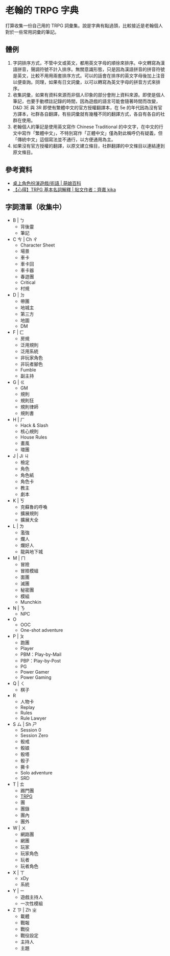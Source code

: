 # 老翰的 TRPG 字典

打算收集一份自己用的 TRPG 詞彙集。說是字典有點過頭，比較接近是老翰個人對於一些常用詞彙的筆記。

## 體例

1. 字詞排序方式，不管中文或英文，都用英文字母的順徐來排序。中文轉寫為漢語拼音，聲調符號不計入排序。無關意識形態，只是因為漢語拼音的拼音符號是英文，比較不用用兩套排序方式。可以的話會在排序的英文字母後加上注音以便查詢。同理，如果有日文詞彙，以可以轉寫為英文字母的拼音方式來排序。
2. 收集詞彙，如果有資料來源而非個人印象的部分會附上資料來源。即使是個人筆記，也要手動標註記錄的時間，因為遊戲的語言可能會隨著時間而改變， D&D 3E 與 3R 即使有繁體中文的官方授權翻譯本，在 5e 的年代因為沒有官方譯本，社群各自翻譯，有些詞彙就有幾種不同的翻譯方式，各自有各自的社群在使用。
3. 老翰個人的筆記是使用英文寫作 Chinese Traditional 的中文字，在中文的行文中寫作「繁體中文」，不特別寫作「正體中文」僅為對此稱呼仍有疑義，但「傳統中文」這個寫法並不通行，以方便通用為主。
4. 如果沒有官方授權的翻譯，以原文建立條目，社群翻譯的中文條目以連結連到原文條目。

## 參考資料

- [桌上角色扮演遊戲/術語 | 萌娘百科](https://zh.moegirl.org.cn/zh-tw/%E6%A1%8C%E4%B8%8A%E8%A7%92%E8%89%B2%E6%89%AE%E6%BC%94%E6%B8%B8%E6%88%8F/%E6%9C%AF%E8%AF%AD)
- [【心得】TRPG 基本名詞解釋 | 貼文作者：齊嘉 kika](https://forum.gamer.com.tw/Co.php?bsn=60429&sn=23)

## 字詞清單（收集中）

- B | ㄅ
  - 背後靈
  - 筆記
- C ㄘ | Ch ㄔ
  - Character Sheet
  - 場景
  - 車卡
  - 車卡回
  - 車卡器
  - 春遊團
  - Critical
  - 村規
- D | ㄉ
  - 帶團
  - 地城主
  - 第三方
  - 地圖
  - DM
- F | ㄈ
  - 房規
  - 泛用規則
  - 泛用系統
  - 非玩家角色
  - 非玩者腳色
  - Fumble
  - 副主持
- G | ㄍ
  - GM
  - 規則
  - 規則狂
  - 規則律師
  - 規則書
- H | ㄏ
  - Hack & Slash
  - 核心規則
  - House Rules
  - 畫風
  - 環團
- J | Ji ㄐ
  - 檢定
  - 角色
  - 角色紙
  - 角色卡
  - 教主
  - 劇本
- K | ㄎ
  - 克蘇魯的呼喚
  - 擴展規則
  - 擴展大全
- L | ㄌ
  - 濫強
  - 爛人
  - 爛好人
  - 龍與地下城
- M | ㄇ
  - 冒險
  - 冒險模組
  - 面團
  - 滅團
  - 秘密團
  - 模組
  - Munchkin
- N | ㄋ
  - NPC
- O
  - OOC
  - One-shot adventure
- P | ㄆ
  - 跑團
  - Player
  - PBM：Play-by-Mail
  - PBP：Play-by-Post
  - PG
  - Power Gamer
  - Power Gaming
- Q | ㄑ
  - 棋子
- R
  - 人物卡
  - Replay
  - Rules
  - Rule Lawyer
- S ㄙ | Sh ㄕ
  - Session 0
  - Session Zero
  - 骰戒
  - 骰娘
  - 骰塔
  - 骰子
  - 撕卡
  - Solo adventure
  - SRD
- T | ㄊ
  - 踢門團
  - [TRPG](./TRPG)
  - 團
  - 團錄
  - 團內
  - 團外
- W | ㄨ
  - 網路團
  - 網團
  - 玩家
  - 玩家角色
  - 玩者
  - 玩者角色
- X | ㄒ
  - xDy
  - 系統
- Y | ㄧ
  - 遊戲主持人
  - 一次性模組
- Z ㄗ | Zh ㄓ
  - 載體
  - 戰報
  - 戰役
  - 戰役設定
  - 主持人
  - 主題
